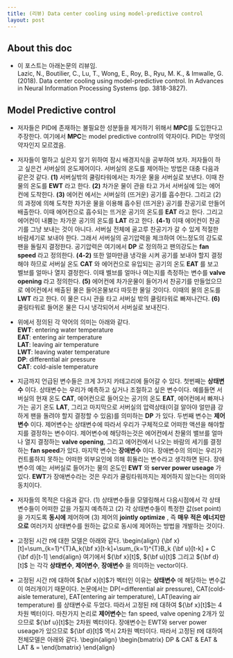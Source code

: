 ```yaml
---
title: (리뷰) Data center cooling using model-predictive control
layout: post 
---
```


## About this doc 
- 이 포스트는 아래논문의 리뷰임. <br/>
Lazic, N., Boutilier, C., Lu, T., Wong, E., Roy, B., Ryu, M. K., \& Imwalle, G. (2018). Data center cooling using model-predictive control. In Advances in Neural Information Processing Systems (pp. 3818-3827).

## Model Predictive control 
- 저자들은 PID에 존재하는 불필요한 성분들을 제거하기 위해서 **MPC**를 도입한다고 주장한다. 여기에서 **MPC**는 model predictive control의 약자이다. PID는 무엇의 약자인지 모르겠음. 

- 저자들이 멀하고 싶은지 알기 위하여 잠시 배경지식을 공부하여 보자. 저자들이 하고 싶은건 서버실의 온도제어이다. 서버실의 온도를 제어하는 방법은 대충 다음과 같은것 같다. **(1)** 서버실밖의 쿨링타워에서는 차가운 물을 서버실로 보낸다. 이때 찬물의 온도를 **EWT** 라고 한다. **(2)** 차가운 물이 관을 타고 가서 서버실에 있는 에어컨에 도착한다. **(3)** 에어컨 에서는 서버실의 (뜨거운) 공기를 흡수한다. 그리고 (2)의 과정에 의해 도착한 차가운 물을 이용해 흡수된 (뜨거운) 공기를 찬공기로 만들어 배출한다. 이때 에어컨으로 흡수되는 뜨거운 공기의 온도를 **EAT** 라고 한다. 그리고 에어컨이 내뿜는 차가운 공기의 온도를 **LAT** 라고 한다. **(4-1)** 이때 에어컨이 찬공기를 그냥 보내는 것이 아니다. 서버실 전체에 골고루 찬공기가 갈 수 있게 적절한 바람세기로 보내야 한다. 그래서 서버실의 공기압력을 체크하여 어느정도의 강도로 팬을 돌릴지 결정한다. 공기압력은 여기에서 **DP** 로 정의하고 팬의강도는 **fan speed** 라고 정의한다. **(4-2)** 또한 얼마만큼 냉각을 시켜 공기를 보내야 할지 결정해야 하므로 서버실 온도 **CAT** 와 에어컨으로 유입되는 공기의 온도 **EAT** 를 보고 벨브를 얼마나 열지 결정한다. 이때 벨브를 얼마나 여는지를 측정하는 변수를 **valve opening** 라고 정의한다. **(5)** 에어컨에 차가운물이 들어가서 찬공기를 만들었으므로 에어컨에서 배출된 물은 들어온물보다 따듯한 물일 것이다. 이때의 물의 온도를 **LWT** 라고 한다. 이 물은 다시 관을 타고 서버실 밖의 쿨링타워로 빠져나간다. **(6)** 쿨링타워로 들어온 물은 다시 냉각되어서 서버실로 보내진다. 

- 위에서 정의된 각 약어의 의미는 아래와 같다. <br/>
**EWT**: entering water temperature <br/>
**EAT**: entering air temperature <br/>
**LAT**: leaving air temperature <br/>
**LWT**: leaving water temperature <br/>
**DP**: differential air pressure <br/>
**CAT**: cold-aisle temperature <br/>

- 지금까지 언급된 변수들은 크게 3가지 카테고리에 들어갈 수 있다. 첫번째는 **상태변수** 이다. 상태변수는 우리가 예측하고 싶거나 조절하고 싶은 변수이다. 예를들면 서버실의 현재 온도 **CAT**, 에어컨으로 들어오는 공기의 온도 **EAT**, 에어컨에서 빠져나가는 공기 온도 **LAT**, 그리고 마지막으로 서버실의 압력상태(이걸 알아야 얼만큼 강하게 팬을 돌려야 할지 결정할 수 있음)를 의미하는 **DP** 가 있다. 두번째 변수는 **제어변수** 이다. 제어변수는 상태변수에 따라서 우리가 구체적으로 어떠한 액션을 해야할지를 결정하는 변수이다. 제어변수에 해당하는것은 에어컨에서 찬물의 밸브를 얼마나 열지 결정하는 **valve opening**, 그리고 에어컨에서 나오는 바람의 세기를 결정하는 **fan speed**가 있다. 마지막 변수는 **장애변수** 이다. 장애변수의 의미는 우리가 컨트롤하지 못하는 어떠한 외부요인에 의해 휘둘리는 변수라고 생각하면 된다. 장애변수의 예는 서버실로 들어가는 물의 온도인 **EWT** 와 **server power useage** 가 있다. **EWT**가 장애변수라는 것은 우리가 쿨링타워까지는 제어하지 않는다는 의미와 동치이다. 

- 저자들의 목적은 다음과 같다. (1) 상태변수들을 모델링해서 다음시점에서 각 상태변수들이 어떠한 값을 가질지 예측하고 (2) 각 상태변수들이 특정한 값(set point)을 가지도록 **동시에** 제어하며 (3) 제어의 **jointly optimize** , 즉 **매우 적은 에너지만으로** 여러가지 상태변수를 원하는 값으로 동시에 제어하는 방법을 개발하는 것이다. 

- 고정된 시간 $t$에 대한 모델은 아래와 같다. 
\begin{align}
{\bf x}[t]=\sum_{k=1}^{T}A_k{\bf x}[t-k]+\sum_{k=1}^{T}B_k {\bf u}[t-k] + C {\bf d}[t-1]
\end{align}
여기에서 ${\bf x}[t]$, ${\bf u}[t]$ 그리고 ${\bf d}[t]$ 는 각각 **상태변수**, **제어변수**, **장애변수** 을 의미하는 vector이다. 

- 고정된 시간 $t$에 대하여 ${\bf x}[t]$가 벡터인 이유는 **상태변수** 에 해당하는 변수값이 여러개이기 때문이다. 논문에서는 DP(=differential air pressure), CAT(cold-aisle temerature), EAT(entering air temperature), LAT(leaving air temperature) 를 상태변수로 두었다. 따라서 고정된 $t$에 대하여 ${\bf x}[t]$는 4차원 벡터이다. 마찬가지 논리로 **제어변수**는 fan speed, valve opening 2개가 있으므로 ${\bf u}[t]$는 2차원 벡터이다. 장애변수는 EWT와 server power useage가 있으므로 ${\bf d}[t]$ 역시 2차원 벡터이다. 따라서 고정된 $t$에 대하여 전체모델은 아래와 같다. 
\begin{align}
\begin{bmatrix}
DP & CAT & EAT & LAT & = 
\end{bmatrix}
\end{align}


